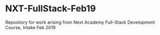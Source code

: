 # NXT-FullStack-Feb19
Repository for work arising from Next Academy Full-Stack Development Course, Intake Feb 2019
